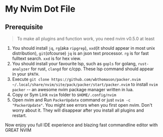 # My Nvim Dot File

## Prerequisite

> To make all plugins and function work, you need nvim v0.5.0 at least

1. You should install `jq`, `rg`(aka `ripgrep`), `xxd`(it should appear in most unix distribution), `git`(ofcourse)
   `jq` is an json text processor. `rg` is for fast fulltext search. `xxd` is for hex view.
2. You should install your favourite lsp, such as `gopls` for golang, `rust-analyzer` for rust, `clangd` for c/cpp.
   These lsp command should appear in your `$PATH`.
3. Execute `git clone https://github.com/wbthomason/packer.nvim ~/.local/share/nvim/site/pack/packer/start/packer.nvim`
   to install `nvim packer` -- an awesome nvim package manager written in lua.
4. Copy or Sym Link `nvim` folder to `$HOME/.config/nvim`
5. Open nvim and Run `PackerUpdate` command or just `nvim -c "PackerUpdate"`.
   You might see errors when you first open nvim. Don't worry about it. They will disappear
   after you install all plugins and restart.

Now enjoy you full IDE experience and blazing fast commandline editor with GREAT NVIM 

